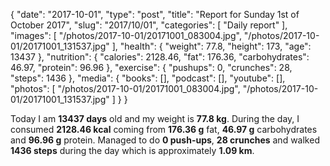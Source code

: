 {
    "date": "2017-10-01",
    "type": "post",
    "title": "Report for Sunday 1st of October 2017",
    "slug": "2017\/10\/01",
    "categories": [
        "Daily report"
    ],
    "images": [
        "\/photos\/2017-10-01\/20171001_083004.jpg",
        "\/photos\/2017-10-01\/20171001_131537.jpg"
    ],
    "health": {
        "weight": 77.8,
        "height": 173,
        "age": 13437
    },
    "nutrition": {
        "calories": 2128.46,
        "fat": 176.36,
        "carbohydrates": 46.97,
        "protein": 96.96
    },
    "exercise": {
        "pushups": 0,
        "crunches": 28,
        "steps": 1436
    },
    "media": {
        "books": [],
        "podcast": [],
        "youtube": [],
        "photos": [
            "\/photos\/2017-10-01\/20171001_083004.jpg",
            "\/photos\/2017-10-01\/20171001_131537.jpg"
        ]
    }
}

Today I am <strong>13437 days</strong> old and my weight is <strong>77.8 kg</strong>. During the day, I consumed <strong>2128.46 kcal</strong> coming from <strong>176.36 g</strong> fat, <strong>46.97 g</strong> carbohydrates and <strong>96.96 g</strong> protein. Managed to do <strong>0 push-ups</strong>, <strong>28 crunches</strong> and walked <strong>1436 steps</strong> during the day which is approximately <strong>1.09 km</strong>.
